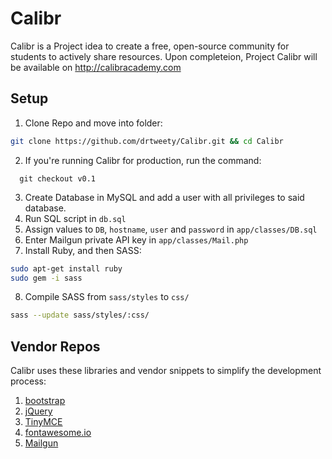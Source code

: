 # Calibr
Calibr is a Project idea to create a free, open-source community for students to actively share resources. Upon completeion, Project Calibr will be available on http://calibracademy.com

## Setup
1. Clone Repo and move into folder:
```bash
git clone https://github.com/drtweety/Calibr.git && cd Calibr
```
2. If you're running Calibr for production, run the command:
```
  git checkout v0.1
```
3. Create Database in MySQL and add a user with all privileges to said database.
4. Run SQL script in `db.sql`
5. Assign values to `DB`, `hostname`, `user` and `password` in `app/classes/DB.sql`
6. Enter Mailgun private API key in `app/classes/Mail.php`
7. Install Ruby, and then SASS:
```bash
sudo apt-get install ruby
sudo gem -i sass
```
8. Compile SASS from `sass/styles` to `css/`
```bash
sass --update sass/styles/:css/
```

## Vendor Repos
Calibr uses these libraries and vendor snippets to simplify the development process:
1. [bootstrap](http://getbootstrap.com)
2. [jQuery](http://jquery.com)
3. [TinyMCE](https://www.tinymce.com)
4. [fontawesome.io](http://fontawesome.io)
5. [Mailgun](http://mailgun.org)

